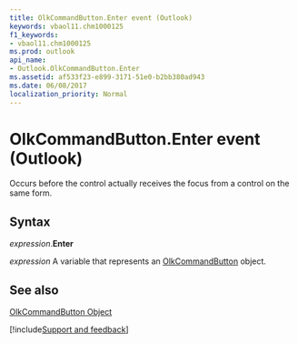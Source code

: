 ```yaml
---
title: OlkCommandButton.Enter event (Outlook)
keywords: vbaol11.chm1000125
f1_keywords:
- vbaol11.chm1000125
ms.prod: outlook
api_name:
- Outlook.OlkCommandButton.Enter
ms.assetid: af533f23-e899-3171-51e0-b2bb380ad943
ms.date: 06/08/2017
localization_priority: Normal
---
```



# OlkCommandButton.Enter event (Outlook)

Occurs before the control actually receives the focus from a control on the same form.


## Syntax

_expression_.**Enter**

_expression_ A variable that represents an [OlkCommandButton](Outlook.OlkCommandButton.md) object.


## See also


[OlkCommandButton Object](Outlook.OlkCommandButton.md)

[!include[Support and feedback](~/includes/feedback-boilerplate.md)]